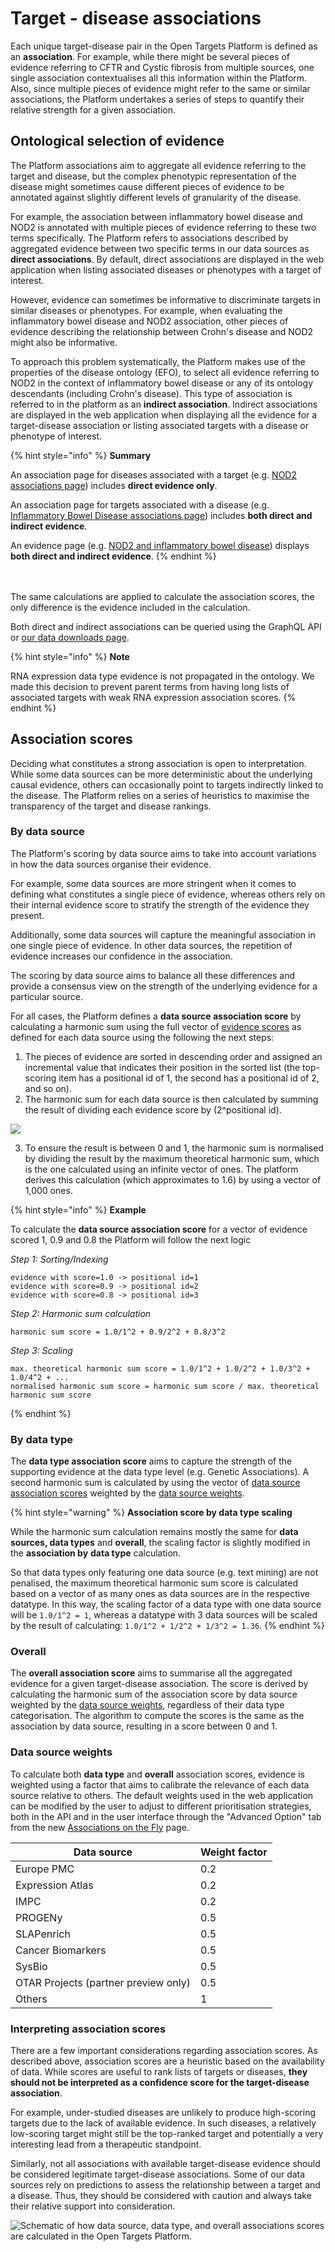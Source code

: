 # Target - disease associations

Each unique target-disease pair in the Open Targets Platform is defined as an **association**. For example, while there might be several pieces of evidence referring to CFTR and Cystic fibrosis from multiple sources, one single association contextualises all this information within the Platform. Also, since multiple pieces of evidence might refer to the same or similar associations, the Platform undertakes a series of steps to quantify their relative strength for a given association.

## Ontological selection of evidence

The Platform associations aim to aggregate all evidence referring to the target and disease, but the complex phenotypic representation of the disease might sometimes cause different pieces of evidence to be annotated against slightly different levels of granularity of the disease.&#x20;

For example, the association between inflammatory bowel disease and NOD2 is annotated with multiple pieces of evidence referring to these two terms specifically. The Platform refers to associations described by aggregated evidence between two specific terms in our data sources as **direct associations**. By default, direct associations are displayed in the web application when listing associated diseases or phenotypes with a target of interest.

However, evidence can sometimes be informative to discriminate targets in similar diseases or phenotypes. For example, when evaluating the inflammatory bowel disease and NOD2 association, other pieces of evidence describing the relationship between Crohn's disease and NOD2 might also be informative.&#x20;

To approach this problem systematically, the Platform makes use of the properties of the disease ontology (EFO), to select all evidence referring to NOD2 in the context of inflammatory bowel disease or any of its ontology descendants (including Crohn's disease). This type of association is referred to in the platform as an **indirect association**. Indirect associations are displayed in the web application when displaying all the evidence for a target-disease association or listing associated targets with a disease or phenotype of interest.

{% hint style="info" %}
**Summary**

An association page for diseases associated with a target (e.g. [NOD2 associations page](https://platform.opentargets.org/target/ENSG00000167207/associations)) includes **direct evidence only**.

An association page for targets associated with a disease (e.g. [Inflammatory Bowel Disease associations page](https://platform.opentargets.org/disease/EFO\_0003767/associations)) includes **both direct and indirect evidence**.&#x20;

An evidence page (e.g. [NOD2 and inflammatory bowel disease](https://platform.opentargets.org/evidence/ENSG00000167207/EFO\_0003767)) displays **both direct and indirect evidence**. &#x20;
{% endhint %}

\
\
The same calculations are applied to calculate the association scores, the only difference is the evidence included in the calculation.

Both direct and indirect associations can be queried using the GraphQL API or [our data downloads page](https://platform.opentargets.org/downloads).

{% hint style="info" %}
**Note**

RNA expression data type evidence is not propagated in the ontology. We made this decision to prevent parent terms from having long lists of associated targets with weak RNA expression association scores.
{% endhint %}

## Association scores

Deciding what constitutes a strong association is open to interpretation. While some data sources can be more deterministic about the underlying causal evidence, others can occasionally point to targets indirectly linked to the disease. The Platform relies on a series of heuristics to maximise the transparency of the target and disease rankings.

### By data source

The Platform's scoring by data source aims to take into account variations in how the data sources organise their evidence.

For example, some data sources are more stringent when it comes to defining what constitutes a single piece of evidence, whereas others rely on their internal evidence score to stratify the strength of the evidence they present.&#x20;

Additionally, some data sources will capture the meaningful association in one single piece of evidence. In other data sources, the repetition of evidence increases our confidence in the association.&#x20;

The scoring by data source aims to balance all these differences and provide a consensus view on the strength of the underlying evidence for a particular source.

For all cases, the Platform defines a **data source association score** by calculating a harmonic sum using the full vector of [evidence scores](evidence.md#evidence-data-sources) as defined for each data source using the following the next steps:

1. The pieces of evidence are sorted in descending order and assigned an incremental value that indicates their position in the sorted list (the top-scoring item has a positional id of 1, the second has a positional id of 2, and so on).
2. The harmonic sum for each data source is then calculated by summing the result of dividing each evidence score by (2^positional id).

![](.gitbook/assets/Scoring\_Harmonic\_Sum\_Visual.png)

3. To ensure the result is between 0 and 1, the harmonic sum is normalised by dividing the result by the maximum theoretical harmonic sum, which is the one calculated using an infinite vector of ones. The platform derives this calculation (which approximates to 1.6) by using a vector of 1,000 ones.

{% hint style="info" %}
**Example**

To calculate the **data source association score** for a vector of evidence scored 1, 0.9 and 0.8 the Platform will follow the next logic

_Step 1: Sorting/Indexing_

```
evidence with score=1.0 -> positional id=1
evidence with score=0.9 -> positional id=2
evidence with score=0.8 -> positional id=3
```

_Step 2: Harmonic sum calculation_

```
harmonic sum score = 1.0/1^2 + 0.9/2^2 + 0.8/3^2
```

_Step 3: Scaling_

```
max. theoretical harmonic sum score = 1.0/1^2 + 1.0/2^2 + 1.0/3^2 + 1.0/4^2 + ...
normalised harmonic sum score = harmonic sum score / max. theoretical harmonic sum score
```
{% endhint %}

### By data type

The **data type association score** aims to capture the strength of the supporting evidence at the data type level (e.g. Genetic Associations). A second harmonic sum is calculated by using the vector of [data source association scores](associations.md#data-source-weights) weighted by the [data source weights](associations.md#data-source-weights).

{% hint style="warning" %}
**Association score by data type scaling**

While the harmonic sum calculation remains mostly the same for **data sources, data types** and **overall**, the scaling factor is slightly modified in the **association by** **data type** calculation.&#x20;

So that data types only featuring one data source (e.g. text mining) are not penalised, the maximum theoretical harmonic sum score is calculated based on a vector of as many ones as data sources are in the respective datatype. In this way, the scaling factor of a data type with one data source will be `1.0/1^2 = 1`, whereas a datatype with 3 data sources will be scaled by the result of calculating: `1.0/1^2 + 1/2^2 + 1/3^2 = 1.36`.
{% endhint %}

### Overall

The **overall association score** aims to summarise all the aggregated evidence for a given target-disease association. The score is derived by calculating the harmonic sum of the association score by data source weighted by the [data source weights](associations.md#data-source-weights), regardless of their data type categorisation. The algorithm to compute the scores is the same as the association by data source, resulting in a score between 0 and 1.

### Data source weights

To calculate both **data type** and **overall** association scores, evidence is weighted using a factor that aims to calibrate the relevance of each data source relative to others. The default weights used in the web application can be modified by the user to adjust to different prioritisation strategies, both in the API and in the user interface through the "Advanced Option" tab from the new [Associations on the Fly](https://platform-docs.opentargets.org/web-interface/associations-on-the-fly-beta) page.

| Data source                          | Weight factor |
| ------------------------------------ | ------------- |
| Europe PMC                           | 0.2           |
| Expression Atlas                     | 0.2           |
| IMPC                                 | 0.2           |
| PROGENy                              | 0.5           |
| SLAPenrich                           | 0.5           |
| Cancer Biomarkers                    | 0.5           |
| SysBio                               | 0.5           |
| OTAR Projects (partner preview only) | 0.5           |
| Others                               | 1             |

### Interpreting association scores

There are a few important considerations regarding association scores. As described above, association scores are a heuristic based on the availability of data. While scores are useful to rank lists of targets or diseases, **they should not be interpreted as a confidence score for the target-disease association**.&#x20;

For example, under-studied diseases are unlikely to produce high-scoring targets due to the lack of available evidence. In such diseases, a relatively low-scoring target might still be the top-ranked target and potentially a very interesting lead from a therapeutic standpoint.

Similarly, not all associations with available target-disease evidence should be considered legitimate target-disease associations. Some of our data sources rely on predictions to assess the relationship between a target and a disease. Thus, they should be considered with caution and always take their relative support into consideration.

![Schematic of how data source, data type, and overall associations scores are calculated in the Open Targets Platform. ](<.gitbook/assets/Association score (documentation image) — July 2023 (1).png>)
